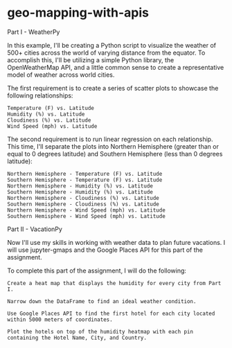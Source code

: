 # geo-mapping-with-apis

Part I - WeatherPy

In this example, I'll be creating a Python script to visualize the weather of 500+ cities across the world of varying distance from the equator. To accomplish this, I'll be utilizing a simple Python library, the OpenWeatherMap API, and a little common sense to create a representative model of weather across world cities.

The first requirement is to create a series of scatter plots to showcase the following relationships:

    Temperature (F) vs. Latitude
    Humidity (%) vs. Latitude
    Cloudiness (%) vs. Latitude
    Wind Speed (mph) vs. Latitude

The second requirement is to run linear regression on each relationship. This time, I'll separate the plots into Northern Hemisphere (greater than or equal to 0 degrees latitude) and Southern Hemisphere (less than 0 degrees latitude):

    Northern Hemisphere - Temperature (F) vs. Latitude
    Southern Hemisphere - Temperature (F) vs. Latitude
    Northern Hemisphere - Humidity (%) vs. Latitude
    Southern Hemisphere - Humidity (%) vs. Latitude
    Northern Hemisphere - Cloudiness (%) vs. Latitude
    Southern Hemisphere - Cloudiness (%) vs. Latitude
    Northern Hemisphere - Wind Speed (mph) vs. Latitude
    Southern Hemisphere - Wind Speed (mph) vs. Latitude


Part II - VacationPy

Now I'll use my skills in working with weather data to plan future vacations. I will use jupyter-gmaps and the Google Places API for this part of the assignment.


To complete this part of the assignment, I will do the following:

    Create a heat map that displays the humidity for every city from Part I.
    
    Narrow down the DataFrame to find an ideal weather condition.
    
    Use Google Places API to find the first hotel for each city located within 5000 meters of coordinates.
    
    Plot the hotels on top of the humidity heatmap with each pin containing the Hotel Name, City, and Country.


​    

